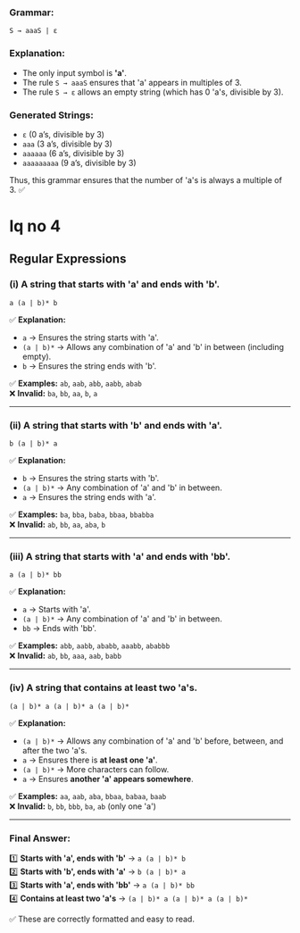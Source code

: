 ### **Grammar:**  
```
S → aaaS | ε
```  

### **Explanation:**  
- The only input symbol is **'a'**.  
- The rule `S → aaaS` ensures that 'a' appears in multiples of 3.  
- The rule `S → ε` allows an empty string (which has 0 'a's, divisible by 3).  

### **Generated Strings:**  
- `ε` (0 a’s, divisible by 3)  
- `aaa` (3 a’s, divisible by 3)  
- `aaaaaa` (6 a’s, divisible by 3)  
- `aaaaaaaaa` (9 a’s, divisible by 3)  

Thus, this grammar ensures that the number of 'a's is always a multiple of 3. ✅

# lq no 4

## Regular Expressions

### (i) A string that starts with 'a' and ends with 'b'.  
```regex
a (a | b)* b
```
✅ **Explanation:**  
- `a` → Ensures the string starts with 'a'.  
- `(a | b)*` → Allows any combination of 'a' and 'b' in between (including empty).  
- `b` → Ensures the string ends with 'b'.  

✅ **Examples:** `ab`, `aab`, `abb`, `aabb`, `abab`  
❌ **Invalid:** `ba`, `bb`, `aa`, `b`, `a`  

---

### (ii) A string that starts with 'b' and ends with 'a'.  
```regex
b (a | b)* a
```
✅ **Explanation:**  
- `b` → Ensures the string starts with 'b'.  
- `(a | b)*` → Any combination of 'a' and 'b' in between.  
- `a` → Ensures the string ends with 'a'.  

✅ **Examples:** `ba`, `bba`, `baba`, `bbaa`, `bbabba`  
❌ **Invalid:** `ab`, `bb`, `aa`, `aba`, `b`  

---

### (iii) A string that starts with 'a' and ends with 'bb'.  
```regex
a (a | b)* bb
```
✅ **Explanation:**  
- `a` → Starts with 'a'.  
- `(a | b)*` → Any combination of 'a' and 'b' in between.  
- `bb` → Ends with 'bb'.  

✅ **Examples:** `abb`, `aabb`, `ababb`, `aaabb`, `ababbb`  
❌ **Invalid:** `ab`, `bb`, `aaa`, `aab`, `babb`  

---

### (iv) A string that contains at least two 'a's.  
```regex
(a | b)* a (a | b)* a (a | b)*
```
✅ **Explanation:**  
- `(a | b)*` → Allows any combination of 'a' and 'b' before, between, and after the two 'a's.  
- `a` → Ensures there is **at least one 'a'**.  
- `(a | b)*` → More characters can follow.  
- `a` → Ensures **another 'a' appears somewhere**.  

✅ **Examples:** `aa`, `aab`, `aba`, `bbaa`, `babaa`, `baab`  
❌ **Invalid:** `b`, `bb`, `bbb`, `ba`, `ab` (only one 'a')  

---

### **Final Answer:**  
1️⃣ **Starts with 'a', ends with 'b'** → `a (a | b)* b`  
2️⃣ **Starts with 'b', ends with 'a'** → `b (a | b)* a`  
3️⃣ **Starts with 'a', ends with 'bb'** → `a (a | b)* bb`  
4️⃣ **Contains at least two 'a's** → `(a | b)* a (a | b)* a (a | b)*`  

✅ These are correctly formatted and easy to read.

